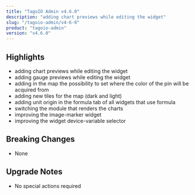 ```yaml
---
title: "TagoIO Admin v4.6.0"
description: "adding chart previews while editing the widget"
slug: "/tagoio-admin/v4-6-0"
product: "tagoio-admin"
version: "v4.6.0"
---
```


## Highlights

- adding chart previews while editing the widget
- adding gauge previews while editing the widget
- adding in the map the possibility to set where the color of the pin will be acquired from
- adding new tiles for the map (dark and light)
- adding unit origin in the formula tab of all widgets that use formula
- switching the module that renders the charts
- improving the image-marker widget
- improving the widget device-variable selector

## Breaking Changes

- None

## Upgrade Notes

- No special actions required
